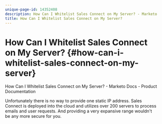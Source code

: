 ```yaml
---
unique-page-id: 14352408
description: How Can I Whitelist Sales Connect on My Server? - Marketo Docs - Product Documentation
title: How Can I Whitelist Sales Connect on My Server?
---
```


# How Can I Whitelist Sales Connect on My Server? {#how-can-i-whitelist-sales-connect-on-my-server}

How Can I Whitelist Sales Connect on My Server? - Marketo Docs - Product Documentation

Unfortunately there is no way to provide one static IP address. Sales Connect is deployed into the cloud and utilizes over 200 servers to process emails and user requests. And providing a very expansive range wouldn't be any more secure for you.

